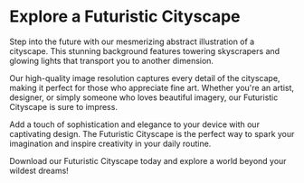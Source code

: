 <!--font:Montserrat-->

# Explore a Futuristic Cityscape

Step into the future with our mesmerizing abstract illustration of a cityscape. This stunning background features towering skyscrapers and glowing lights that transport you to another dimension.

Our high-quality image resolution captures every detail of the cityscape, making it perfect for those who appreciate fine art. Whether you're an artist, designer, or simply someone who loves beautiful imagery, our Futuristic Cityscape is sure to impress.

Add a touch of sophistication and elegance to your device with our captivating design. The Futuristic Cityscape is the perfect way to spark your imagination and inspire creativity in your daily routine.

Download our Futuristic Cityscape today and explore a world beyond your wildest dreams!

<!--

Write me markdown content of website with wallpaper:

"A wallpaper featuring an abstract illustration of a dark and futuristic cityscape, with glowing lights and skyscrapers."

The header of the page should not be copy of the text but rather a real content of the website which is using this wallpaper.


---


# Futuristic Cityscape Wallpaper

Welcome to our website featuring a stunning wallpaper of an abstract illustration of a dark and futuristic cityscape. The wallpaper showcases a mesmerizing view of a city with skyscrapers and glowing lights that transport you into a world of the future.

Our wallpaper is perfect for anyone looking to add a touch of sophistication and elegance to their desktop or mobile device. The high-quality image resolution ensures that every detail of the cityscape is captured in vivid detail, making it ideal for those who appreciate fine art.

Whether you're an artist, designer, or simply someone who loves beautiful imagery, our Futuristic Cityscape Wallpaper is sure to impress. Download it now and transform your device into a work of art!


---


Heading should not include word "wallpaper". The website should not be about the wallpaper itself, wallpaper is just a related background, rewrite whole content.


---


# Discover the Futuristic Cityscape

Step into a world of the future with our stunning abstract illustration of a dark and futuristic cityscape. This mesmerizing view showcases glowing lights and towering skyscrapers that transport you to another dimension.

Our high-quality image resolution captures every detail of the cityscape, making it perfect for those who appreciate fine art. Whether you're an artist, designer, or simply someone who loves beautiful imagery, our Futuristic Cityscape is sure to impress.

This background is the perfect addition to your desktop or mobile device, adding a touch of sophistication and elegance to your daily routine. With its captivating design, the Futuristic Cityscape is sure to spark your imagination and inspire creativity.

Download our Futuristic Cityscape today and discover a world beyond your wildest dreams!


---


Heading is too long, rewrite whole content.


---


# Futuristic Cityscape Background

Transform your device with our mesmerizing abstract illustration of a dark and futuristic cityscape. This stunning background showcases glowing lights and towering skyscrapers that will transport you to another dimension.

Our high-quality image resolution captures every detail of the cityscape, making it perfect for those who appreciate fine art. Whether you're an artist, designer, or simply someone who loves beautiful imagery, our Futuristic Cityscape Background is sure to impress.

Add a touch of sophistication and elegance to your desktop or mobile device with our captivating design. The Futuristic Cityscape Background is the perfect way to spark your imagination and inspire creativity in your daily routine.

Download our Futuristic Cityscape Background today and discover a world beyond your wildest dreams!


---


Heading is too long, rewrite whole content.


---


# Explore a Futuristic Cityscape

Step into the future with our mesmerizing abstract illustration of a cityscape. This stunning background features towering skyscrapers and glowing lights that transport you to another dimension.

Our high-quality image resolution captures every detail of the cityscape, making it perfect for those who appreciate fine art. Whether you're an artist, designer, or simply someone who loves beautiful imagery, our Futuristic Cityscape is sure to impress.

Add a touch of sophistication and elegance to your device with our captivating design. The Futuristic Cityscape is the perfect way to spark your imagination and inspire creativity in your daily routine.

Download our Futuristic Cityscape today and explore a world beyond your wildest dreams!


---


Write me a Google font which is best fitting for the website.

Pick from the list:
- Playfair Display
- Montserrat
- Inter
- Orbitron
- Open Sans
- Exo 2
- IBM Plex Sans
- Roboto
- Lobster
- Dancing Script
- Futura
- Lato
- Poppins
- Raleway
- Barlow Condensed
- Alegreya
- Great Vibes


Write just the font name nothing else.


---


Montserrat

-->
